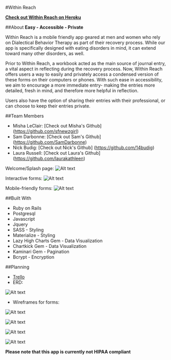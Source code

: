 #Within Reach

<strong>[Check out Within Reach on Heroku](https://within-reach.herokuapp.com)</strong>

##About
<strong>Easy - Accessible - Private</strong>
 
Within Reach is a mobile friendly app geared at men and women who rely on Dialectical Behavior Therapy as part of their recovery process.  While our app is specifically designed with eating disorders in mind, it can extend toward many other disorders, as well.

Prior to Within Reach, a workbook acted as the main source of journal entry, a vital aspect in reflecting during the recovery process.  Now, Within Reach offers users a way to easily and privately access a condensed version of these forms on their computers or phones.  With such ease in accessibility, we aim to encourage a more immediate entry- making the entries more detailed, fresh in mind, and therefore more helpful in reflection.

Users also have the option of sharing their entries with their professional, or can choose to keep their entries private.

##Team Members
* Misha LeClair: [Check out Misha's Github] (https://github.com/sfnewzgirl)
* Sam Darbonne: [Check out Sam's Github] (https://github.com/SamDarbonne)
* Nick Budig: [Check out Nick's Github] (https://github.com/14budig)
* Laura Russell: [Check out Laura's Github] (https://github.com/laurakathleen)

Welcome/Splash page:
![Alt text](./app/assets/images/Within-Reach-Welcome.png)

Interactive forms:
![Alt text](./app/assets/images/Within-Reach-Desktop-Form.png)

Mobile-friendly forms:
![Alt text](./app/assets/images/Within-Reach-Mobile.png)


##Built With
* Ruby on Rails
* Postgresql
* Javascript
* Jquery
* SASS - Styling
* Materialize - Styling
* Lazy High Charts Gem - Data Visualization
* Chartkick Gem - Data Visualization
* Kaminari Gem - Pagination
* Bcrypt - Encryption

##Planning
* [Trello](https://trello.com/b/wN9GwKrO/project-2)
* ERD: 

![Alt text](./app/assets/images/ERD.JPG)

* Wireframes for forms:

![Alt text](./app/assets/images/form1.JPG)

![Alt text](./app/assets/images/form2.JPG)

![Alt text](./app/assets/images/form3.JPG)

![Alt text](./app/assets/images/form4.JPG)

<strong>Please note that this app is currently not HIPAA compliant</strong>
